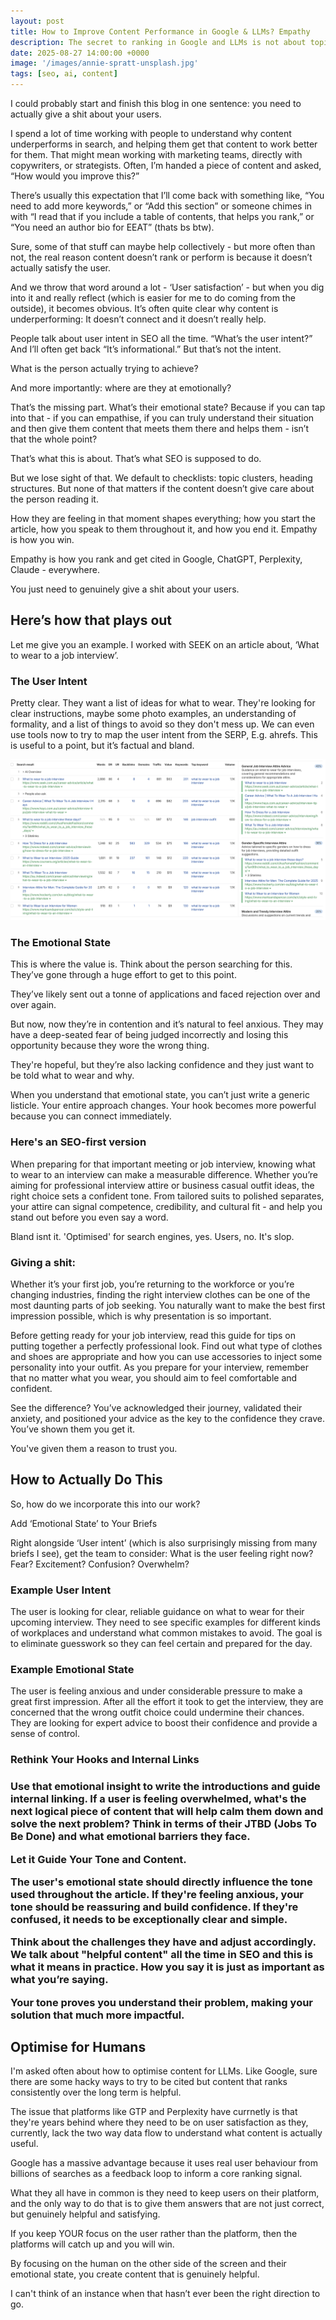 ```yaml
---
layout: post
title: How to Improve Content Performance in Google & LLMs? Empathy
description: The secret to ranking in Google and LLMs is not about topic clustering or entity optimisation. It's a lot more human than you think.
date: 2025-08-27 14:00:00 +0000
image: '/images/annie-spratt-unsplash.jpg'
tags: [seo, ai, content]
---
```


I could probably start and finish this blog in one sentence: you need to actually give a shit about your users.

I spend a lot of time working with people to understand why content underperforms in search, and helping them get that content to work better for them. That might mean working with marketing teams, directly with copywriters, or strategists. Often, I’m handed a piece of content and asked, “How would you improve this?”

There’s usually this expectation that I’ll come back with something like, “You need to add more keywords,” or “Add this section” or someone chimes in with “I read that  if you include a table of contents, that helps you rank,” or “You need an author bio for EEAT” (thats bs btw).

Sure, some of that stuff can maybe help collectively - but more often than not, the real reason content doesn’t rank or perform is because it doesn’t actually satisfy the user.

And we throw that word around a lot - ‘User satisfaction’ - but when you dig into it and really reflect (which is easier for me to do coming from the outside), it becomes obvious. It’s often quite clear why content is underperforming: It doesn’t connect and it doesn’t really help.

People talk about user intent in SEO all the time. “What’s the user intent?” And I’ll often get back “It’s informational.” But that’s not the intent. 

What is the person actually trying to achieve?

And more importantly: where are they at emotionally?

That’s the missing part. What’s their emotional state? Because if you can tap into that - if you can empathise, if you can truly understand their situation and then give them content that meets them there and helps them - isn’t that the whole point?

That’s what this is about. That’s what SEO is supposed to do.

But we lose sight of that. We default to checklists: topic clusters, heading structures. But none of that matters if the content doesn’t give care about the person reading it.

How they are feeling in that moment shapes everything; how you start the article, how you speak to them throughout it, and how you end it.
Empathy is how you win.

Empathy is how you rank and get cited in Google, ChatGPT, Perplexity, Claude - everywhere.

You just need to genuinely give a shit about your users.

<h2>Here’s how that plays out</h2>

Let me give you an example. I worked with SEEK on an article about, ‘What to wear to a job interview’.

<h3>The User Intent</h3>

Pretty clear. They want a list of ideas for what to wear. They're looking for clear instructions, maybe some photo examples, an understanding of formality, and a list of things to avoid so they don't mess up.
We can even use tools now to try to map the user intent from the SERP, E.g. ahrefs. This is useful to a point, but it’s factual and bland.

<img src="/images/ahrefs-intent.png" loading="lazy">

<h3>The Emotional State</h3>

This is where the value is. Think about the person searching for this. They’ve gone through a huge effort to get to this point. 

They’ve likely sent out a tonne of applications and faced rejection over and over again.

But now, now they’re in contention and it’s natural to feel anxious. They may have a deep-seated fear of being judged incorrectly and losing this opportunity because they wore the wrong thing. 

They're hopeful, but they’re also lacking confidence and they just want to be told what to wear and why.

When you understand that emotional state, you can’t just write a generic listicle. Your entire approach changes. Your hook becomes more powerful because you can connect immediately.

<h3>Here's an SEO-first version</h3>

<quote>When preparing for that important meeting or job interview, knowing what to wear to an interview can make a measurable difference. Whether you’re aiming for professional interview attire or business casual outfit ideas, the right choice sets a confident tone. From tailored suits to polished separates, your attire can signal competence, credibility, and cultural fit - and help you stand out before you even say a word.</quote>

Bland isnt it. 'Optimised' for search engines, yes. Users, no. It's slop.

<h3>Giving a shit:</h3>

<quote>Whether it’s your first job, you’re returning to the workforce or you’re changing industries, finding the right interview clothes can be one of the most daunting parts of job seeking. You naturally want to make the best first impression possible, which is why presentation is so important. 

Before getting ready for your job interview, read this guide for tips on putting together a perfectly professional look. Find out what type of clothes and shoes are appropriate and how you can use accessories to inject some personality into your outfit. As you prepare for your interview, remember that no matter what you wear, you should aim to feel comfortable and confident.  
</quote>

See the difference? You’ve acknowledged their journey, validated their anxiety, and positioned your advice as the key to the confidence they crave. You’ve shown them you get it.

You've given them a reason to trust you.

<h2>How to Actually Do This</h2>

So, how do we incorporate this into our work?

Add ‘Emotional State’ to Your Briefs

Right alongside ‘User intent’ (which is also surprisingly missing from many briefs I see), get the team to consider: What is the user feeling right now? Fear? Excitement? Confusion? Overwhelm?

<h3>Example User Intent</h3>

The user is looking for clear, reliable guidance on what to wear for their upcoming interview. They need to see specific examples for different kinds of workplaces and understand what common mistakes to avoid. The goal is to eliminate guesswork so they can feel certain and prepared for the day.

<h3>Example Emotional State</h3>

The user is feeling anxious and under considerable pressure to make a great first impression. After all the effort it took to get the interview, they are concerned that the wrong outfit choice could undermine their chances. They are looking for expert advice to boost their confidence and provide a sense of control.

<h3>Rethink Your Hooks and Internal Links<h3>

Use that emotional insight to write the introductions and guide internal linking. If a user is feeling overwhelmed, what's the next logical piece of content that will help calm them down and solve the next problem? 
Think in terms of their JTBD (Jobs To Be Done) and what emotional barriers they face.

Let it Guide Your Tone and Content. 

The user's emotional state should directly influence the tone used throughout the article.
If they're feeling anxious, your tone should be reassuring and build confidence. If they're confused, it needs to be exceptionally clear and simple. 

Think about the challenges they have and adjust accordingly. We talk about "helpful content" all the time in SEO and this is what it means in practice. How you say it is just as important as what you’re saying.

Your tone proves you understand their problem, making your solution that much more impactful.

<h2>Optimise for Humans</h2>

I'm asked often about how to optimise content for LLMs. Like Google, sure there are some hacky ways to try to be cited but content that ranks consistently over the long term is helpful.

The issue that platforms like GTP and Perplexity have currnetly is that they're years behind where they need to be on user satisfaction as they, currently, lack the two way data flow to understand what content is actually useful.

Google has a massive advantage because it uses real user behaviour from billions of searches as a feedback loop to inform a core ranking signal.

What they all have in common is they need to keep users on their platform, and the only way to do that is to give them answers that are not just correct, but genuinely helpful and satisfying. 

If you keep YOUR focus on the user rather than the platform, then the platforms will catch up and you will win.

By focusing on the human on the other side of the screen and their emotional state, you create content that is genuinely helpful. 

I can't think of an instance when that hasn’t ever been the right direction to go.